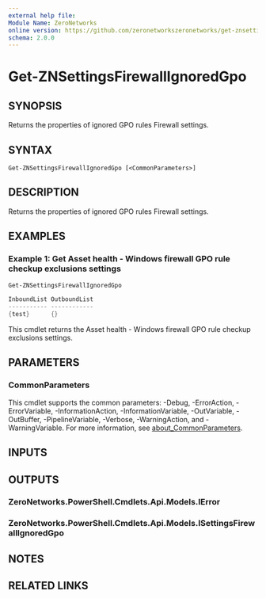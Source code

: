 ```yaml
---
external help file:
Module Name: ZeroNetworks
online version: https://github.com/zeronetworkszeronetworks/get-znsettingsfirewallignoredgpo
schema: 2.0.0
---
```


# Get-ZNSettingsFirewallIgnoredGpo

## SYNOPSIS
Returns the properties of ignored GPO rules Firewall settings.

## SYNTAX

```
Get-ZNSettingsFirewallIgnoredGpo [<CommonParameters>]
```

## DESCRIPTION
Returns the properties of ignored GPO rules Firewall settings.

## EXAMPLES

### Example 1: Get Asset health - Windows firewall GPO rule checkup exclusions settings
```powershell
Get-ZNSettingsFirewallIgnoredGpo

InboundList OutboundList
----------- ------------
{test}      {}
```

This cmdlet returns the Asset health - Windows firewall GPO rule checkup exclusions settings.

## PARAMETERS

### CommonParameters
This cmdlet supports the common parameters: -Debug, -ErrorAction, -ErrorVariable, -InformationAction, -InformationVariable, -OutVariable, -OutBuffer, -PipelineVariable, -Verbose, -WarningAction, and -WarningVariable. For more information, see [about_CommonParameters](http://go.microsoft.com/fwlink/?LinkID=113216).

## INPUTS

## OUTPUTS

### ZeroNetworks.PowerShell.Cmdlets.Api.Models.IError

### ZeroNetworks.PowerShell.Cmdlets.Api.Models.ISettingsFirewallIgnoredGpo

## NOTES

## RELATED LINKS

